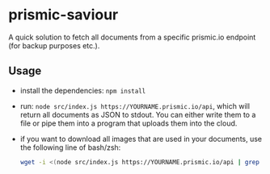 # prismic-saviour

A quick solution to fetch all documents from a specific prismic.io endpoint (for backup purposes etc.).

## Usage
- install the dependencies: `npm install`
- run: `node src/index.js https://YOURNAME.prismic.io/api`, which will return all documents as JSON to stdout. You can either write them to a file or pipe them into a program that uploads them into the cloud.
- if you want to download all images that are used in your documents, use the following line of bash/zsh:

  ```bash
  wget -i <(node src/index.js https://YOURNAME.prismic.io/api | grep -o 'https://images.prismic.io/[^?]*')
  ```
